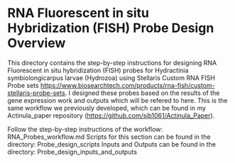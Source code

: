 # RNA Fluorescent in situ Hybridization (FISH) Probe Design Overview

This directory contains the step-by-step instructions for designing RNA Fluorescent in situ hybridization (FISH) probes for Hydractinia symbiolongicarpus larvae (Hydrozoa) using Stellaris Custom RNA FISH Probe sets https://www.biosearchtech.com/products/rna-fish/custom-stellaris-probe-sets. I designed these probes based on the results of the gene expression work and outputs which will be refered to here. This is the same workflow we previously developed, which can be found in my Actinula_paper repository (https://github.com/sjb1061/Actinula_Paper). 

Follow the step-by-step instructions of the workflow: RNA_Probes_workflow.md
Scripts for this section can be found in the directory: Probe_design_scripts
Inputs and Outputs can be found in the directory: Probe_design_inputs_and_outputs
